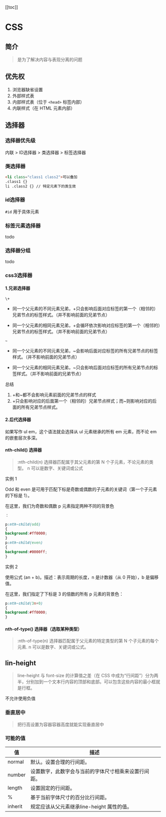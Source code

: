 <!--
 * @Author: xx
 * @Date: 2021-06-25 10:38:35
 * @LastEditors: 青峰
 * @LastEditTime: 2021-06-25 11:02:17
 * @FilePath: /vue-press/docs/css-doc/README.md
-->
[[toc]]

# CSS

## 简介

> 是为了解决内容与表现分离的问题

## 优先权

1. 浏览器缺省设置
2. 外部样式表
3. 内部样式表（位于 ``<head>`` 标签内部）
4. 内联样式（在 HTML 元素内部）

## 选择器

### 选择器优先级

内联 > ID选择器 > 类选择器 > 标签选择器

### 类选择器

```html
<li class="class1 class2">可以叠加
.class1 {}
li .class2 {} // 特定元素下的类生效

```

### id选择器

```#id``` 用于具体元素

### 标签元素选择器

todo

### 选择器分组

todo

### css3选择器

#### 1.兄弟选择器

 ```\+```

- 同一个父元素的不同元素兄弟，+只会影响后面对应标签的第一个（相邻的）兄弟节点的标签样式。（并不影响前面的兄弟节点）

- 同一个父元素的相同元素兄弟，+会循环依次影响对应标签的第一个（相邻的）兄弟节点的标签样式。（并不影响前面的兄弟节点）

```~```

- 同一个父元素的不同元素兄弟，~会影响后面对应标签的所有兄弟节点的标签样式。（并不影响前面的兄弟节点）

- 同一个父元素的相同元素兄弟，~只会影响后面对应标签的所有兄弟节点的标签样式。（并不影响前面的兄弟节点）

总结

1. +和~都不会影响元素前面的兄弟节点的样式  
2. +只会影响对应的后面第一个（相邻的）兄弟节点样式；而~则影响对应的后面的所有兄弟节点样式。

#### 2.后代选择器

如果写作 ul em，这个语法就会选择从 ul 元素继承的所有 em 元素，而不论 em 的嵌套层次多深。

#### nth-child() 选择器

> :nth-child(n) 选择器匹配属于其父元素的第 N 个子元素，不论元素的类型。
n 可以是数字、关键词或公式

 实例 1

Odd 和 even 是可用于匹配下标是奇数或偶数的子元素的关键词（第一个子元素的下标是 1）。

在这里，我们为奇数和偶数 p 元素指定两种不同的背景色

```css
：

p:nth-child(odd)
{
background:#ff0000;
}
p:nth-child(even)
{
background:#0000ff;
}
```

实例 2

使用公式 (an + b)。描述：表示周期的长度，n 是计数器（从 0 开始），b 是偏移值。

在这里，我们指定了下标是 3 的倍数的所有 p 元素的背景色：

```css
p:nth-child(3n+0)
{
background:#ff0000;
}
```

#### nth-of-type() 选择器（选取某种类型）

> :nth-of-type(n) 选择器匹配属于父元素的特定类型的第 N 个子元素的每个元素.
n 可以是数字、关键词或公式。

## lin-height

> line-height 与 font-size 的计算值之差（在 CSS 中成为“行间距”）分为两半，分别加到一个文本行内容的顶部和底部。可以包含这些内容的最小框就是行框。

不允许使用负值

### 垂直居中

> 把行高设置为容器容器高度就能实现垂直居中

### 可能的值

值 | 描述
---|---
normal | 默认。设置合理的行间距。
number | 设置数字，此数字会与当前的字体尺寸相乘来设置行间距。
length | 设置固定的行间距。
% | 基于当前字体尺寸的百分比行间距。
inherit | 规定应该从父元素继承line-height 属性的值。
